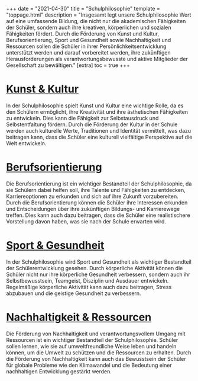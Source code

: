 +++
date = "2021-04-30"
title = "Schulphilosophie"
template = "toppage.html"
description = "Insgesamt legt unsere Schulphilosophie Wert auf eine umfassende Bildung, die nicht nur die akademischen Fähigkeiten der Schüler, sondern auch ihre kreativen, körperlichen und sozialen Fähigkeiten fördert. Durch die Förderung von Kunst und Kultur, Berufsorientierung, Sport und Gesundheit sowie Nachhaltigkeit und Ressourcen sollen die Schüler in ihrer Persönlichkeitsentwicklung unterstützt werden und darauf vorbereitet werden, ihre zukünftigen Herausforderungen als verantwortungsbewusste und aktive Mitglieder der Gesellschaft zu bewältigen."
[extra]
toc = true
+++


<div style=" margin: 0 auto" class="teaser"
id="teaser">
</div>

# [Kunst & Kultur<i class='fas fa-paint-brush'></i>](/categories/kunst-kultur/)
In der Schulphilosophie spielt Kunst und Kultur eine wichtige Rolle, da es den Schülern ermöglicht, ihre Kreativität und ihre ästhetischen Fähigkeiten zu entwickeln. Dies kann die Fähigkeit zur Selbstausdruck und Selbstentfaltung fördern. Durch die Förderung der Kultur in der Schule werden auch kulturelle Werte, Traditionen und Identität vermittelt, was dazu beitragen kann, dass die Schüler eine kulturell vielfältige Perspektive auf die Welt entwickeln.
# [Berufsorientierung<i class='fas fa-compass'></i>](/categories/berufsorientierung/)
Die Berufsorientierung ist ein wichtiger Bestandteil der Schulphilosophie, da sie Schülern dabei helfen soll, ihre Talente und Fähigkeiten zu entdecken, Karriereoptionen zu erkunden und sich auf ihre Zukunft vorzubereiten. Durch die Berufsorientierung können die Schüler ihre Interessen erkunden und Entscheidungen über ihre zukünftigen Bildungs- und Karrierewege treffen. Dies kann auch dazu beitragen, dass die Schüler eine realistischere Vorstellung davon haben, was sie nach der Schule erwarten wird.
# [Sport & Gesundheit<i class='fas fa-skiing'></i>](/categories/sport-gesundheit/)
In der Schulphilosophie wird Sport und Gesundheit als wichtiger Bestandteil der Schülerentwicklung gesehen. Durch körperliche Aktivität können die Schüler nicht nur ihre körperliche Gesundheit verbessern, sondern auch ihr Selbstbewusstsein, Teamgeist, Disziplin und Ausdauer entwickeln. Regelmäßige körperliche Aktivität kann auch dazu beitragen, Stress abzubauen und die geistige Gesundheit zu verbessern.
# [Nachhaltigkeit & Ressourcen<i class='fas fa-lightbulb'></i>](/categories/nachhaltigkeit-ressourcen)
Die Förderung von Nachhaltigkeit und verantwortungsvollem Umgang mit Ressourcen ist ein wichtiger Bestandteil der Schulphilosophie. Schüler sollen lernen, wie sie auf umweltfreundliche Weise leben und handeln können, um die Umwelt zu schützen und die Ressourcen zu erhalten. Durch die Förderung von Nachhaltigkeit kann auch das Bewusstsein der Schüler für globale Probleme wie den Klimawandel und die Bedeutung einer nachhaltigen Entwicklung gestärkt werden.
